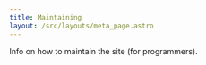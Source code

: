 ```yaml
---
title: Maintaining
layout: /src/layouts/meta_page.astro
---
```


Info on how to maintain the site (for programmers).
